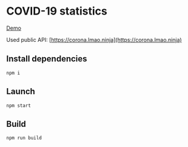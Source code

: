 # COVID-19 statistics

[Demo](http://covid-19.filonitta.in.ua/)

Used public API: [https://corona.lmao.ninja](https://corona.lmao.ninja)

## Install dependencies
`npm i`

## Launch
`npm start`

## Build
`npm run build`